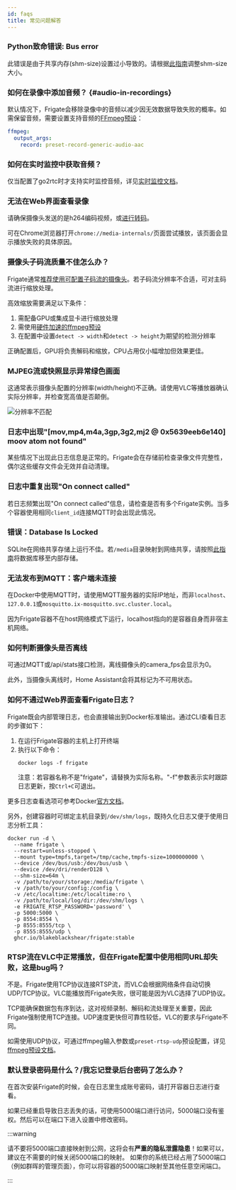 ```yaml
---
id: faqs
title: 常见问题解答
---
```


### Python致命错误: Bus error

此错误是由于共享内存(shm-size)设置过小导致的。请根据[此指南](../frigate/installation.md#calculating-required-shm-size)调整shm-size大小。

### 如何在录像中添加音频？ {#audio-in-recordings}

默认情况下，Frigate会移除录像中的音频以减少因无效数据导致失败的概率。如需保留音频，需要设置支持音频的[FFmpeg预设](/configuration/ffmpeg_presets)：

```yaml
ffmpeg:
  output_args:
    record: preset-record-generic-audio-aac
```

### 如何在实时监控中获取音频？

仅当配置了go2rtc时才支持实时监控音频，详见[实时监控文档](../configuration/live.md)。

### 无法在Web界面查看录像

请确保摄像头发送的是h264编码视频，或[进行转码](/configuration/restream.md)。

可在Chrome浏览器打开`chrome://media-internals/`页面尝试播放，该页面会显示播放失败的具体原因。

### 摄像头子码流质量不佳怎么办？

Frigate通常[推荐使用可配置子码流的摄像头](/frigate/hardware.md)。若子码流分辨率不合适，可对主码流进行缩放处理。

高效缩放需要满足以下条件：
1. 需配备GPU或集成显卡进行缩放处理
2. 需使用[硬件加速的ffmpeg预设](/configuration/hardware_acceleration_video.md)
3. 在配置中设置`detect -> width`和`detect -> height`为期望的检测分辨率

正确配置后，GPU将负责解码和缩放，CPU占用仅小幅增加但效果更佳。

### MJPEG流或快照显示异常绿色画面

这通常表示摄像头配置的分辨率(width/height)不正确。请使用VLC等播放器确认实际分辨率，并检查宽高值是否颠倒。

![分辨率不匹配](/img/mismatched-resolution-min.jpg)

### 日志中出现"[mov,mp4,m4a,3gp,3g2,mj2 @ 0x5639eeb6e140] moov atom not found"

某些情况下出现此日志信息是正常的。Frigate会在存储前检查录像文件完整性，偶尔这些缓存文件会无效并自动清理。

### 日志中重复出现"On connect called"

若日志频繁出现"On connect called"信息，请检查是否有多个Frigate实例。当多个容器使用相同`client_id`连接MQTT时会出现此情况。

### 错误：Database Is Locked

SQLite在网络共享存储上运行不佳。若`/media`目录映射到网络共享，请按照[此指南](../configuration/advanced.md#database)将数据库移至内部存储。

### 无法发布到MQTT：客户端未连接

在Docker中使用MQTT时，请使用MQTT服务器的实际IP地址，而非`localhost`、`127.0.0.1`或`mosquitto.ix-mosquitto.svc.cluster.local`。

因为Frigate容器不在host网络模式下运行，localhost指向的是容器自身而非宿主机网络。

### 如何判断摄像头是否离线

可通过MQTT或/api/stats接口检测，离线摄像头的camera_fps会显示为0。

此外，当摄像头离线时，Home Assistant会将其标记为不可用状态。

### 如何不通过Web界面查看Frigate日志？

Frigate既会内部管理日志，也会直接输出到Docker标准输出。通过CLI查看日志的步骤如下：

1. 在运行Frigate容器的主机上打开终端
2. 执行以下命令：
   ```
   docker logs -f frigate
   ```
   注意：若容器名称不是"frigate"，请替换为实际名称。"-f"参数表示实时跟踪日志更新，按`Ctrl+C`可退出。

更多日志查看选项可参考Docker[官方文档](https://docs.docker.com/engine/reference/commandline/logs/)。

另外，创建容器时可绑定主机目录到`/dev/shm/logs`，既持久化日志又便于使用日志分析工具：

```
docker run -d \
  --name frigate \
  --restart=unless-stopped \
  --mount type=tmpfs,target=/tmp/cache,tmpfs-size=1000000000 \
  --device /dev/bus/usb:/dev/bus/usb \
  --device /dev/dri/renderD128 \
  --shm-size=64m \
  -v /path/to/your/storage:/media/frigate \
  -v /path/to/your/config:/config \
  -v /etc/localtime:/etc/localtime:ro \
  -v /path/to/local/log/dir:/dev/shm/logs \
  -e FRIGATE_RTSP_PASSWORD='password' \
  -p 5000:5000 \
  -p 8554:8554 \
  -p 8555:8555/tcp \
  -p 8555:8555/udp \
  ghcr.io/blakeblackshear/frigate:stable
```

### RTSP流在VLC中正常播放，但在Frigate配置中使用相同URL却失败，这是bug吗？

不是。Frigate使用TCP协议连接RTSP流，而VLC会根据网络条件自动切换UDP/TCP协议。VLC能播放而Frigate失败，很可能是因为VLC选择了UDP协议。

TCP能确保数据包有序到达，这对视频录制、解码和流处理至关重要，因此Frigate强制使用TCP连接。UDP速度更快但可靠性较低，VLC的要求与Frigate不同。

如需使用UDP协议，可通过ffmpeg输入参数或`preset-rtsp-udp`预设配置，详见[ffmpeg预设文档](/configuration/ffmpeg_presets)。


### 默认登录密码是什么？/我忘记登录后台密码了怎么办？
在首次安装Frigate的时候，会在日志里生成账号密码，请打开容器日志进行查看。

如果已经重启导致日志丢失的话，可使用5000端口进行访问，5000端口没有鉴权。然后可以在端口下进入设置中修改密码。

:::warning

请不要将5000端口直接映射到公网，这将会有**严重的隐私泄露隐患**！如果可以，建议在不需要的时候关闭5000端口的映射。
如果你的系统已经占用了5000端口（例如群晖的管理页面），你可以将容器的5000端口映射至其他任意空闲端口。

:::
